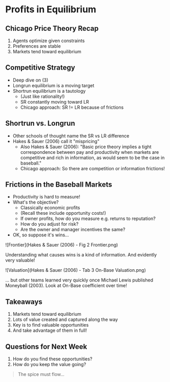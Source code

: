 # Profits in Equilibrium

## Chicago Price Theory Recap

1.  Agents optimize given constraints
2.  Preferences are stable
3.  Markets tend toward equilibrium

## Competitive Strategy

- Deep dive on (3)
- Longrun equilibrium is a moving target
- Shortrun equilibrium is a tautology
    - (Just like rationality!)
    - SR constantly moving toward LR
    - Chicago approach: SR != LR because of frictions

## Shortrun vs. Longrun

- Other schools of thought name the SR vs LR difference
- Hakes & Sauer (2006) call it "mispricing"
    - Also Hakes & Sauer (2006): "Basic price theory implies a tight correspondence between pay and productivity when markets are competitive and rich in information, as would seem to be the case in baseball."
    - Chicago approach: So there are competition or information frictions!

## Frictions in the Baseball Markets

- Productivity is hard to measure!
- What's the objective?
    - Classically economic profits
    - (Recall these include opportunity costs!)
    - If owner profits, how do you measure e.g. returns to reputation?
    - How do you adjust for risk?
    - Are the owner and manager incentives the same?
- OK, so suppose it's wins...

![Frontier](Hakes & Sauer (2006) - Fig 2 Frontier.png)

Understanding what causes wins is a kind of information. And evidently very valuable!

![Valuation](Hakes & Sauer (2006) - Tab 3 On-Base Valuation.png)

... but other teams learned very quickly once Michael Lewis published Moneyball (2003). Look at On-Base coefficient over time!

## Takeaways

1. Markets tend toward equilibrium
2. Lots of value created and captured along the way
3. Key is to find valuable opportunities
4. And take advantage of them in full!

## Questions for Next Week

1.  How do you find these opportunities?
2.  How do you keep the value going?

> The spice must flow...